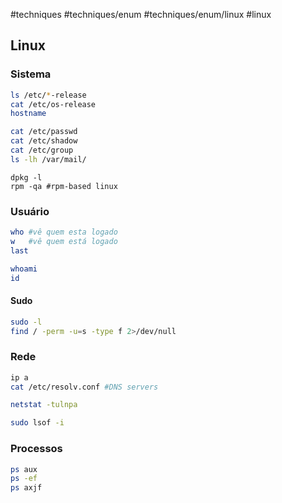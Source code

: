 #techniques #techniques/enum #techniques/enum/linux #linux

## Linux

### Sistema

```bash
ls /etc/*-release
cat /etc/os-release
hostname
```

```bash
cat /etc/passwd
cat /etc/shadow
cat /etc/group
ls -lh /var/mail/
```

```shell
dpkg -l
rpm -qa #rpm-based linux
```

### Usuário

```sh
who #vê quem esta logado
w   #vê quem está logado
last
```

```sh
whoami
id
```

#### Sudo

```sh
sudo -l
find / -perm -u=s -type f 2>/dev/null
```
### Rede

```sh
ip a
cat /etc/resolv.conf #DNS servers
```

```sh
netstat -tulnpa
```

```sh
sudo lsof -i
```

### Processos

```sh
ps aux
ps -ef
ps axjf
```
